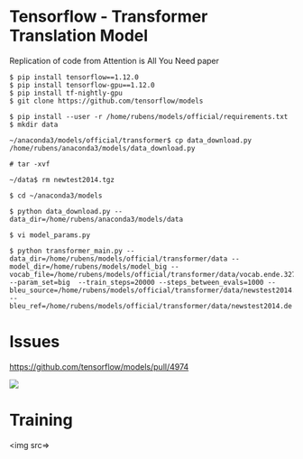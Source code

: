# Tensorflow - Transformer Translation Model  

Replication of code from Attention is All You Need paper

```
$ pip install tensorflow==1.12.0
$ pip install tensorflow-gpu==1.12.0
$ pip install tf-nightly-gpu
$ git clone https://github.com/tensorflow/models

$ pip install --user -r /home/rubens/models/official/requirements.txt
$ mkdir data

~/anaconda3/models/official/transformer$ cp data_download.py /home/rubens/anaconda3/models/data_download.py

# tar -xvf

~/data$ rm newtest2014.tgz

$ cd ~/anaconda3/models

$ python data_download.py --data_dir=/home/rubens/anaconda3/models/data

$ vi model_params.py

$ python transformer_main.py --data_dir=/home/rubens/models/official/transformer/data --model_dir=/home/rubens/models/model_big --vocab_file=/home/rubens/models/official/transformer/data/vocab.ende.32768 --param_set=big  --train_steps=20000 --steps_between_evals=1000 --bleu_source=/home/rubens/models/official/transformer/data/newstest2014.en --bleu_ref=/home/rubens/models/official/transformer/data/newstest2014.de
```  

# Issues   

https://github.com/tensorflow/models/pull/4974

<img src=https://github.com/RubensZimbres/Repo-2019/blob/master/Tensorflow-Transformer/Pics/params0.png>  

# Training  

<img src=>
